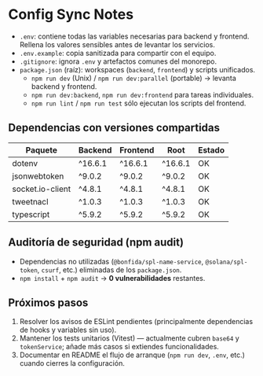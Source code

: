 # Config Sync Notes

- `.env`: contiene todas las variables necesarias para backend y frontend. Rellena los valores sensibles antes de levantar los servicios.
- `.env.example`: copia sanitizada para compartir con el equipo.
- `.gitignore`: ignora `.env` y artefactos comunes del monorepo.
- `package.json` (raíz): workspaces (`backend`, `frontend`) y scripts unificados.
  - `npm run dev` (Unix) / `npm run dev:parallel` (portable) → levanta backend y frontend.
  - `npm run dev:backend`, `npm run dev:frontend` para tareas individuales.
  - `npm run lint` / `npm run test` sólo ejecutan los scripts del frontend.

## Dependencias con versiones compartidas
| Paquete          | Backend  | Frontend | Root      | Estado |
|------------------|----------|----------|-----------|--------|
| dotenv           | ^16.6.1  | ^16.6.1  | ^16.6.1   | OK |
| jsonwebtoken     | ^9.0.2   | ^9.0.2   | ^9.0.2    | OK |
| socket.io-client | ^4.8.1   | ^4.8.1   | ^4.8.1    | OK |
| tweetnacl        | ^1.0.3   | ^1.0.3   | ^1.0.3    | OK |
| typescript       | ^5.9.2   | ^5.9.2   | ^5.9.2    | OK |

## Auditoría de seguridad (npm audit)
- Dependencias no utilizadas (`@bonfida/spl-name-service`, `@solana/spl-token`, `csurf`, etc.) eliminadas de los `package.json`.
- `npm install` + `npm audit` → **0 vulnerabilidades** restantes.

## Próximos pasos
1. Resolver los avisos de ESLint pendientes (principalmente dependencias de hooks y variables sin uso).
2. Mantener los tests unitarios (Vitest) — actualmente cubren `base64` y `tokenService`; añade más casos si extiendes funcionalidades.
3. Documentar en README el flujo de arranque (`npm run dev`, `.env`, etc.) cuando cierres la configuración.
